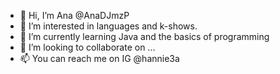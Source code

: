 - 👋 Hi, I’m Ana @AnaDJmzP
- 👀 I’m interested in languages and k-shows.
- 🌱 I’m currently learning Java and the basics of programming
- 💞️ I’m looking to collaborate on ...
- 📫 You can reach me on IG @hannie3a

<!---
AnaDJmzP/AnaDJmzP is a ✨ special ✨ repository because its `README.md` (this file) appears on your GitHub profile.
You can click the Preview link to take a look at your changes.
--->

